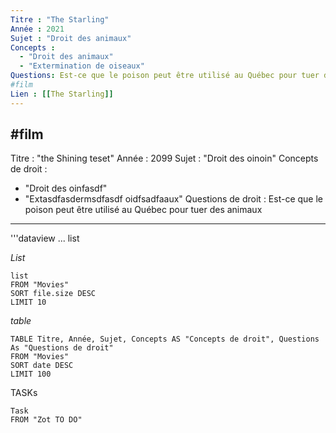 ```yaml
---
Titre : "The Starling"
Année : 2021
Sujet : "Droit des animaux"
Concepts : 
  - "Droit des animaux"
  - "Extermination de oiseaux"
Questions: Est-ce que le poison peut être utilisé au Québec pour tuer des animaux
#film
Lien : [[The Starling]]
---
```

#film
---
Titre : "the Shining teset"
Année : 2099
Sujet : "Droit des oinoin"
Concepts de droit : 
  - "Droit des oinfasdf"
  - "Extasdfasdermsdfasdf oidfsadfaaux"
Questions de droit : Est-ce que le poison peut être utilisé au Québec pour tuer des animaux
---

'''dataview
...
list


_List_
```dataview
list
FROM "Movies"
SORT file.size DESC
LIMIT 10
```
*table*
```dataview
TABLE Titre, Année, Sujet, Concepts AS "Concepts de droit", Questions As "Questions de droit"
FROM "Movies"
SORT date DESC
LIMIT 100
```
TASKs
```dataview
Task 
FROM "Zot TO DO"

```